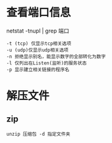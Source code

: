 # 查看端口信息
netstat -tnupl | grep 端口

``` 
-t (tcp) 仅显示tcp相关选项
-u (udp)仅显示udp相关选项
-n 拒绝显示别名，能显示数字的全部转化为数字
-l 仅列出在Listen(监听)的服务状态
-p 显示建立相关链接的程序名
```

# 解压文件

## zip

`unzip 压缩包 -d 指定文件夹`
